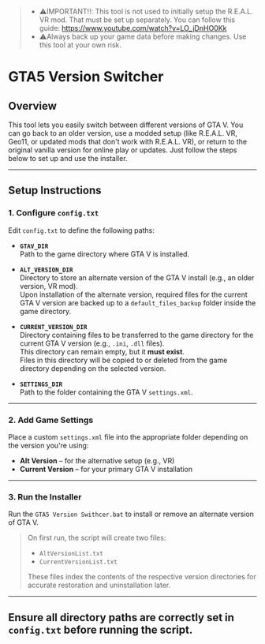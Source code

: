 >- ⚠️IMPORTANT!!: This tool is not used to initially setup the R.E.A.L. VR mod. 
That must be set up separately. You can follow this guide: https://www.youtube.com/watch?v=LO_jDnHO0Kk
>- ⚠️Always back up your game data before making changes. Use this tool at your own risk.

# GTA5 Version Switcher

## Overview
This tool lets you easily switch between different versions of GTA V. You can go back to an older version, use a modded setup (like R.E.A.L. VR, Geo11, or updated mods that don't work with R.E.A.L. VR), or return to the original vanilla version for online play or updates. Just follow the steps below to set up and use the installer.

---

## Setup Instructions

### 1. Configure `config.txt`

Edit `config.txt` to define the following paths:

- **`GTAV_DIR`**  
  Path to the game directory where GTA V is installed.

- **`ALT_VERSION_DIR`**  
  Directory to store an alternate version of the GTA V install (e.g., an older version, VR mod).  
  Upon installation of the alternate version, required files for the current GTA V version are backed up to a `default_files_backup` folder inside the game directory.

- **`CURRENT_VERSION_DIR`**  
  Directory containing files to be transferred to the game directory for the current GTA V version (e.g., `.ini`, `.dll` files).  
  This directory can remain empty, but it **must exist**.  
  Files in this directory will be copied to or deleted from the game directory depending on the selected version.

- **`SETTINGS_DIR`**  
  Path to the folder containing the GTA V `settings.xml`.

---

### 2. Add Game Settings

Place a custom `settings.xml` file into the appropriate folder depending on the version you're using:

- **Alt Version** – for the alternative setup (e.g., VR)
- **Current Version** – for your primary GTA V installation

---

### 3. Run the Installer

Run the `GTA5 Version Swithcer.bat` to install or remove an alternate version of GTA V.

> On first run, the script will create two files:  
> - `AltVersionList.txt`  
> - `CurrentVersionList.txt`  
>
> These files index the contents of the respective version directories for accurate restoration and uninstallation later.

---

## Ensure all directory paths are correctly set in `config.txt` before running the script.

